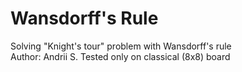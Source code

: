 # Wansdorff's Rule  

Solving "Knight's tour" problem with Wansdorff's rule  
Author: Andrii S.
Tested only on classical (8x8) board  
